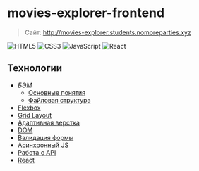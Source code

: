 # movies-explorer-frontend

> Сайт: http://movies-explorer.students.nomoreparties.xyz

![HTML5](https://img.shields.io/badge/-HTML5-ff4500?style=flat&logo=html5&logoColor=white)
![CSS3](https://img.shields.io/badge/-CSS3-0000cd?style=flat&logo=CSS3&logoColor=white)
![JavaScript](https://img.shields.io/badge/-JavaScript-ffff00?style=flat&logo=JavaScript&logoColor=ff4500)
![React](https://img.shields.io/badge/-ReactJS-0000cc?style=flat&logo=React&logoColor=white)

## Технологии

- _БЭМ_
  - [Основные понятия](https://ru.bem.info/methodology/key-concepts/)
  - [Файловая структура](https://ru.bem.info/methodology/filestructure/)
- [Flexbox](https://www.w3.org/TR/css-flexbox-1/)
- [Grid Layout](https://developer.mozilla.org/ru/docs/Web/CSS/CSS_Grid_Layout/Basic_Concepts_of_Grid_Layout)
- [Адаптивная верстка](https://developer.mozilla.org/ru/docs/Web/CSS/@media)
- [DOM](https://developer.mozilla.org/ru/docs/DOM/DOM_Reference/%D0%92%D0%B2%D0%B5%D0%B4%D0%B5%D0%BD%D0%B8%D0%B5)
- [Валидация формы](https://developer.mozilla.org/ru/docs/Learn/HTML/Forms/%D0%92%D0%B0%D0%BB%D0%B8%D0%B4%D0%B0%D1%86%D0%B8%D1%8F_%D1%84%D0%BE%D1%80%D0%BC%D1%8B)
- [Асинхронный JS](https://learn.javascript.ru/async)
- [Работа с API](https://developer.mozilla.org/ru/docs/Learn/JavaScript/Client-side_web_APIs/Introduction)
- [React](https://ru.reactjs.org/docs/getting-started.html)

